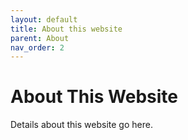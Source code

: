 ```yaml
---
layout: default
title: About this website
parent: About
nav_order: 2
---
```


# About This Website
Details about this website go here.
